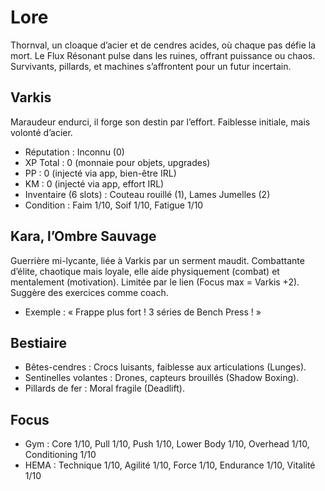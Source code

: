 # Lore
Thornval, un cloaque d’acier et de cendres acides, où chaque pas défie la mort. Le Flux Résonant pulse dans les ruines, offrant puissance ou chaos. Survivants, pillards, et machines s’affrontent pour un futur incertain.

## Varkis
Maraudeur endurci, il forge son destin par l’effort. Faiblesse initiale, mais volonté d’acier.  
- Réputation : Inconnu (0)  
- XP Total : 0 (monnaie pour objets, upgrades)  
- PP : 0 (injecté via app, bien-être IRL)  
- KM : 0 (injecté via app, effort IRL)  
- Inventaire (6 slots) : Couteau rouillé (1), Lames Jumelles (2)  
- Condition : Faim 1/10, Soif 1/10, Fatigue 1/10  

## Kara, l’Ombre Sauvage
Guerrière mi-lycante, liée à Varkis par un serment maudit. Combattante d’élite, chaotique mais loyale, elle aide physiquement (combat) et mentalement (motivation). Limitée par le lien (Focus max = Varkis +2). Suggère des exercices comme coach.  
- Exemple : « Frappe plus fort ! 3 séries de Bench Press ! »

## Bestiaire
- Bêtes-cendres : Crocs luisants, faiblesse aux articulations (Lunges).  
- Sentinelles volantes : Drones, capteurs brouillés (Shadow Boxing).  
- Pillards de fer : Moral fragile (Deadlift).

## Focus
- Gym : Core 1/10, Pull 1/10, Push 1/10, Lower Body 1/10, Overhead 1/10, Conditioning 1/10  
- HEMA : Technique 1/10, Agilité 1/10, Force 1/10, Endurance 1/10, Vitalité 1/10
